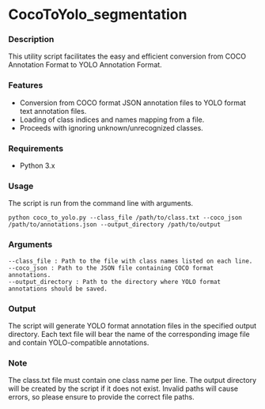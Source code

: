 # CocoToYolo_segmentation

### Description

This utility script facilitates the easy and efficient conversion from COCO Annotation Format to YOLO Annotation Format.

### Features

- Conversion from COCO format JSON annotation files to YOLO format text annotation files.
- Loading of class indices and names mapping from a file.
- Proceeds with ignoring unknown/unrecognized classes.

### Requirements

- Python 3.x


### Usage

The script is run from the command line with arguments.

```shell
python coco_to_yolo.py --class_file /path/to/class.txt --coco_json /path/to/annotations.json --output_directory /path/to/output
```

### Arguments
```
--class_file : Path to the file with class names listed on each line.
--coco_json : Path to the JSON file containing COCO format annotations.
--output_directory : Path to the directory where YOLO format annotations should be saved.
```

### Output
The script will generate YOLO format annotation files in the specified output directory. Each text file will bear the name of the corresponding image file and contain YOLO-compatible annotations. 

### Note
The class.txt file must contain one class name per line. The output directory will be created by the script if it does not exist. Invalid paths will cause errors, so please ensure to provide the correct file paths.
